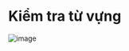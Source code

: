 # Kiểm tra từ vựng
![image](https://user-images.githubusercontent.com/33534455/61812476-c74ea880-ae6d-11e9-866f-e6f814ab22e6.png)
